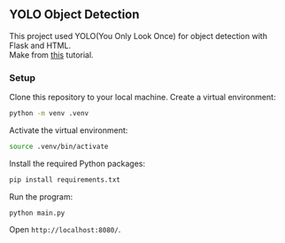 ## YOLO Object Detection

This project used YOLO(You Only Look Once) for object detection with Flask and HTML.
<br/>
Make from [this](https://www.freecodecamp.org/news/how-to-detect-objects-in-images-using-yolov8//#detect) tutorial.

### Setup
Clone this repository to your local machine.
Create a virtual environment:
```sh 
python -m venv .venv
```
Activate the virtual environment:
```sh 
source .venv/bin/activate
```
Install the required Python packages:
```sh
pip install requirements.txt
```
Run the program:
```shell
python main.py
```
Open `http://localhost:8080/`.
